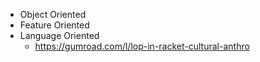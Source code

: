 - Object Oriented
- Feature Oriented
- Language Oriented
  - <https://gumroad.com/l/lop-in-racket-cultural-anthro>